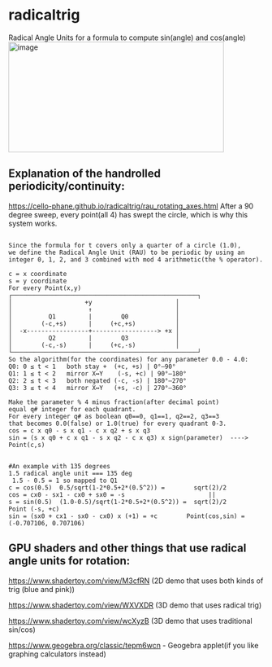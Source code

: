 # radicaltrig
Radical Angle Units for a formula to compute sin(angle) and cos(angle)  
<img width="424" height="217" alt="image" src="https://github.com/user-attachments/assets/bfd17458-9a9a-40ed-b22f-305bd0e7a4f8" />

## Explanation of the handrolled periodicity/continuity:
https://cello-phane.github.io/radicaltrig/rau_rotating_axes.html
After a 90 degree sweep, every point(all 4) has swept the circle, which is why this system works.
```

Since the formula for t covers only a quarter of a circle (1.0),
we define the Radical Angle Unit (RAU) to be periodic by using an
integer 0, 1, 2, and 3 combined with mod 4 arithmetic(the % operator).

c = x coordinate
s = y coordinate
For every Point(x,y)
┌───────────────────────────────────────────────────┐
│                    +y                       │
│                     ↑                       │
│          Q1         |        Q0             │
│        (-c,+s)      |     (+c,+s)           │
│  -x-----------------+------------------> +x │
│          Q2         |        Q3             │
│        (-c,-s)      |     (+c,-s)           │
└───────────────────────────────────────────────────┘
So the algorithm(for the coordinates) for any parameter 0.0 - 4.0:      
Q0: 0 ≤ t < 1	both stay +	 (+c, +s) | 0°–90°
Q1:	1 ≤ t < 2	mirror X↔Y	  (-s, +c) | 90°–180° 
Q2:	2 ≤ t < 3	both negated (-c, -s) | 180°–270°
Q3:	3 ≤ t < 4	mirror X↔Y 	 (+s, -c) | 270°–360°

Make the parameter % 4 minus fraction(after decimal point)
equal q# integer for each quadrant.
For every integer q# as boolean q0==0, q1==1, q2==2, q3==3
that becomes 0.0(false) or 1.0(true) for every quadrant 0-3.
cos = c x q0​ - s x q1​ - c x q2 + s x q3​
sin = (s x q0 + c x q1​ - s x q2​ - c x q3​) x sign(parameter)​  ----> Point(c,s)


#An example with 135 degrees
1.5 radical angle unit === 135 deg
 1.5 - 0.5 = 1 so mapped to Q1
c = cos(0.5)  0.5/sqrt(1-2*0.5+2*(0.5^2)) =        sqrt(2)/2
cos = cx0 - sx1 - cx0 + sx0 = -s                       ||                 
s = sin(0.5)  (1.0-0.5)/sqrt(1-2*0.5+2*(0.5^2)) =  sqrt(2)/2       Point (-s, +c)
sin = (sx0 + cx1 - sx0 - cx0) x (+1) = +c        Point(cos,sin) = (-0.707106, 0.707106)
```
## GPU shaders and other things that use radical angle units for rotation:

https://www.shadertoy.com/view/M3cfRN (2D demo that uses both kinds of trig (blue and pink))

https://www.shadertoy.com/view/WXVXDR (3D demo that uses radical trig)  

https://www.shadertoy.com/view/wcXyzB (3D demo that uses traditional sin/cos)

https://www.geogebra.org/classic/tepm6wcn - Geogebra applet(if you like graphing calculators instead)
